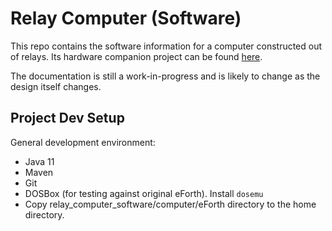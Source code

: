 # Relay Computer (Software)
This repo contains the software information for a computer constructed out of relays. Its hardware companion project can be found [here](https://github.com/jakekarnes42/relay_computer_hardware). 

The documentation is still a work-in-progress and is likely to change as the design itself changes. 

## Project Dev Setup
General development environment:
* Java 11
* Maven
* Git
* DOSBox (for testing against original eForth). Install `dosemu`
* Copy relay_computer_software/computer/eForth directory to the home directory. 
